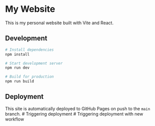 # My Website

This is my personal website built with Vite and React.

## Development

```bash
# Install dependencies
npm install

# Start development server
npm run dev

# Build for production
npm run build
```

## Deployment

This site is automatically deployed to GitHub Pages on push to the `main` branch.
#   T r i g g e r i n g   d e p l o y m e n t  
 #   T r i g g e r i n g   d e p l o y m e n t   w i t h   n e w   w o r k f l o w  
 